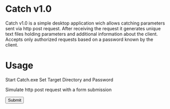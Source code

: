 # Catch v1.0
Catch v1.0 is a simple desktop application wich allows catching parameters sent via http post request.
After receiving the request it generates unique text files holding parameters and additional information about the client.
Accepts only authorized requests based on a password known by the client.

# Usage
Start Catch.exe 
Set Target Directory and Password

Simulate http post request with a form submission
<form action="http://localhost:8889/doPost" method="POST">
  <input type="hidden" name="data" value="data to send"/>
  <input type="hidden" name="password" value="password">
  <input type="submit" value="Submit">
</form>

